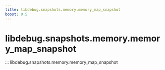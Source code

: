 ```yaml
---
title: libdebug.snapshots.memory.memory_map_snapshot
boost: 0.5
---
```

# libdebug.snapshots.memory.memory_map_snapshot
::: libdebug.snapshots.memory.memory_map_snapshot
